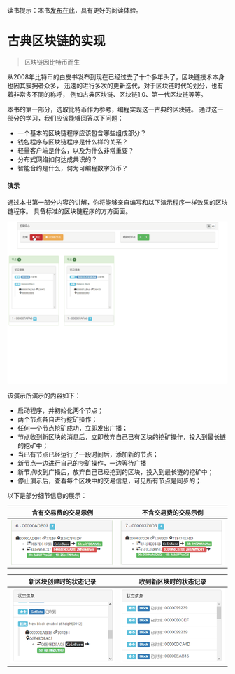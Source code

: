 读书提示：本书[发布在此](https://book.uchaindb.com/)，具有更好的阅读体验。

# 古典区块链的实现

> 区块链因比特币而生

从2008年比特币的白皮书发布到现在已经过去了十个多年头了，区块链技术本身也因其簇拥者众多，
迅速的进行多次的更新迭代，对于区块链时代的划分，也有着非常多不同的称呼，
例如古典区块链、区块链1.0、第一代区块链等等。

本书的第一部分，选取比特币作为参考，编程实现这一古典的区块链。
通过这一部分的学习，我们应该能够回答以下问题：

- 一个基本的区块链程序应该包含哪些组成部分？
- 钱包程序与区块链程序是什么样的关系？
- 轻量客户端是什么，以及为什么非常重要？
- 分布式网络如何达成共识的？
- 智能合约是什么，何为可编程数字货币？

#### 演示

通过本书第一部分内容的讲解，你将能够亲自编写和以下演示程序一样效果的区块链程序。
具备标准的区块链程序的方方面面。

![](_images/demo.gif)

该演示所演示的内容如下：

* 启动程序，并初始化两个节点；
* 两个节点各自进行挖矿操作；
* 任何一个节点挖矿成功，立即发出广播；
* 节点收到新区块的消息后，立即放弃自己已有区块的挖矿操作，投入到最长链的挖矿中；
* 当已有节点已经运行了一段时间后，添加新的节点；
* 新节点一边进行自己的挖矿操作，一边等待广播
* 新节点收到广播后，放弃自己已经挖到的区块，投入到最长链的挖矿中；
* 停止演示后，查看每个区块中的交易信息，可见所有节点是同步的；

以下是部分细节信息的展示：

| 含有交易费的交易示例    | 不含交易费的交易示例    |
| :-:                     | :-:                     |
| ![](_images/demo-1.png) | ![](_images/demo-2.png) |

| 新区块创建时的状态记录  | 收到新区块时的状态记录  |
| :-:                     | :-:                     |
| ![](_images/demo-3.png) | ![](_images/demo-4.png) |

<!-- code:ChainStudy.sln;branch:1_5_smart_contracts -->

